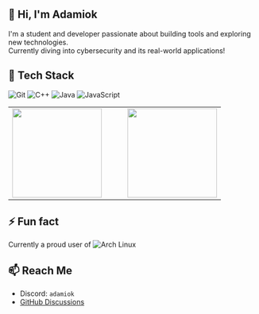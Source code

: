 ## 👋 Hi, I'm Adamiok

I'm a student and developer passionate about building tools and exploring new technologies.  
Currently diving into cybersecurity and its real-world applications!

## 🧰 Tech Stack

![Git](https://img.shields.io/badge/Git-F05032?style=for-the-badge&logo=git&logoColor=white)
![C++](https://img.shields.io/badge/C++-00599C?style=for-the-badge&logo=c%2b%2b&logoColor=white)
![Java](https://img.shields.io/badge/Java-ED8B00?style=for-the-badge&logo=openjdk&logoColor=white)
![JavaScript](https://img.shields.io/badge/JavaScript-F7DF1E?style=for-the-badge&logo=javascript&logoColor=black)

<table border=0>
  <tr>
    <td align="center" valign="top">
      <img src="https://github-readme-stats.vercel.app/api?username=Adamiok&show_icons=true&theme=transparent&rank_icon=percentile&custom_title=Github%20Stats&show=prs_merged_percentage" height="180"/>
    </td>
    <td width="20"></td> <!-- acts as spacer -->
    <td align="center" valign="top">
      <img src="https://github-readme-stats.vercel.app/api/top-langs/?username=Adamiok&layout=compact&theme=transparent" height="180"/>
    </td>
  </tr>
</table>


## ⚡ Fun fact

Currently a proud user of ![Arch Linux](https://img.shields.io/badge/-Arch_Linux-1793D1?style=flat&logo=arch-linux&logoColor=white)

## 📫 Reach Me
- Discord: `adamiok`
- [GitHub Discussions](https://github.com/Adamiok/Adamiok/discussions/new?category=general)
